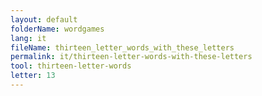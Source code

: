 ```yaml
---
layout: default
folderName: wordgames
lang: it
fileName: thirteen_letter_words_with_these_letters
permalink: it/thirteen-letter-words-with-these-letters
tool: thirteen-letter-words
letter: 13
---
```

